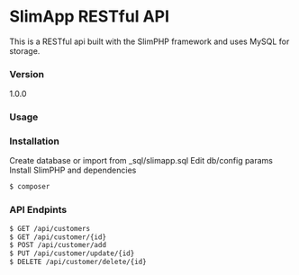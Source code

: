 # SlimApp RESTful API

This is a RESTful api built with the SlimPHP framework and uses MySQL for storage.

### Version
1.0.0

### Usage


### Installation

Create database or import from _sql/slimapp.sql
Edit db/config params
Install SlimPHP and dependencies
```sh
$ composer
```
### API Endpints
```sh
$ GET /api/customers
$ GET /api/customer/{id}
$ POST /api/customer/add
$ PUT /api/customer/update/{id}
$ DELETE /api/customer/delete/{id}
```
